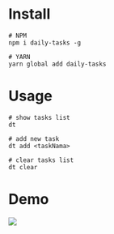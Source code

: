 # Install


```
# NPM
npm i daily-tasks -g

# YARN
yarn global add daily-tasks
```

# Usage

```
# show tasks list
dt

# add new task
dt add <taskNama>

# clear tasks list
dt clear
```

# Demo

![](./daily-tasks.gif)